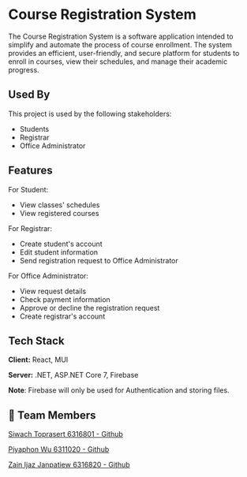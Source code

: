 
# Course Registration System

The Course Registration System is a software application intended to simplify and automate the process of course enrollment. The system provides an efficient, user-friendly, and secure platform for students to enroll in courses, view their schedules, and manage their academic progress.


## Used By

This project is used by the following stakeholders:

- Students
- Registrar
- Office Administrator


## Features

For Student:
- View classes' schedules
- View registered courses

For Registrar:
- Create student's account
- Edit student information
- Send registration request to Office Administrator

For Office Administrator:
- View request details
- Check payment information
- Approve or decline the registration request
- Create registrar's account
## Tech Stack

**Client:** React, MUI

**Server:** .NET, ASP.NET Core 7, Firebase

**Note**: Firebase will only be used for Authentication and storing files.


## 🔗 Team Members
[Siwach Toprasert 6316801 - Github](https://github.com/Pan1245)

[Piyaphon Wu 6311020 - Github](https://github.com/wpiyaphon)

[Zain Ijaz Janpatiew 6316820 - Github](https://github.com/zainjanpatiew)